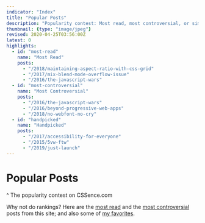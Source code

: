 ```yaml
---
indicator: "Index"
title: "Popular Posts"
description: "Popularity contest: Most read, most controversial, or simply handpicked by the author."
thumbnail: {type: "image/jpeg"}
revised: 2020-04-25T03:56:00Z
latest: 0
highlights:
  - id: "most-read"
    name: "Most Read"
    posts:
      - "/2018/maintaining-aspect-ratio-with-css-grid"
      - "/2017/mix-blend-mode-overflow-issue"
      - "/2016/the-javascript-wars"
  - id: "most-controversial"
    name: "Most Controversial"
    posts:
      - "/2016/the-javascript-wars"
      - "/2016/beyond-progressive-web-apps"
      - "/2018/no-webfont-no-cry"
  - id: "handpicked"
    name: "Handpicked"
    posts:
      - "/2017/accessibility-for-everyone"
      - "/2015/5vw-ftw"
      - "/2019/just-launch"
---
```


# Popular Posts
^ The popularity contest on CSSence.com

Why not do rankings? Here are the [most read](#most-read) and the [most controversial](#most-controversial) posts from this site; and also some of [my favorites](#handpicked).
